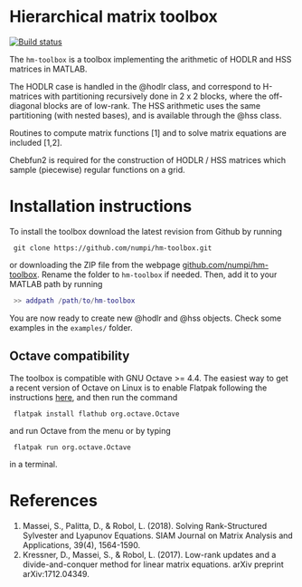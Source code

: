# Hierarchical matrix toolbox

[![Build status](https://api.travis-ci.org/numpi/hm-toolbox.svg?branch=master)](https://travis-ci.org/numpi/hm-toolbox)

The <code>hm-toolbox</code> is a toolbox implementing the arithmetic of HODLR and HSS matrices in MATLAB. 

The HODLR case is handled in the @hodlr class, and correspond to H-matrices with partitioning
recursively done in 2 x 2 blocks, where the off-diagonal blocks are of low-rank. The HSS 
arithmetic uses the same partitioning (with nested bases), and is available through the
@hss class. 

Routines to compute matrix functions [1] and to solve matrix equations are included [1,2]. 

Chebfun2 is required for the construction of HODLR / HSS matrices which sample 
(piecewise) regular functions on a grid.

# Installation instructions

To install the toolbox download the latest revision from Github by running
```
 git clone https://github.com/numpi/hm-toolbox.git
```

or downloading the ZIP file from the webpage [github.com/numpi/hm-toolbox](https://github.com/numpi/hm-toolbox). 
Rename the folder to <code>hm-toolbox</code> if needed. Then, add it to your MATLAB path by running
```Matlab
 >> addpath /path/to/hm-toolbox
```

You are now ready to create new @hodlr and @hss objects. Check some examples in the
<code>examples/</code> folder. 

## Octave compatibility
The toolbox is compatible with GNU Octave >= 4.4. The easiest way to get a
recent version of Octave on Linux is to enable Flatpak following the instructions
[here](https://flatpak.org/setup/), and then run the command 
```
 flatpak install flathub org.octave.Octave
```
and run Octave from the menu or by typing 
```
 flatpak run org.octave.Octave
```
in a terminal. 

# References

1. Massei, S., Palitta, D., & Robol, L. (2018). Solving Rank-Structured Sylvester and Lyapunov Equations. SIAM Journal on Matrix Analysis and Applications, 39(4), 1564-1590.
2. Kressner, D., Massei, S., & Robol, L. (2017). Low-rank updates and a divide-and-conquer method for linear matrix equations. arXiv preprint arXiv:1712.04349.
